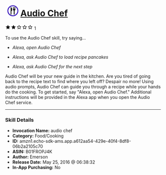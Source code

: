 # &nbsp;<img src="skill_icon" alt="Audio Chef icon" width="36"> [Audio Chef](http://alexa.amazon.com/#skills/amzn1.echo-sdk-ams.app.a612aa54-429e-40f4-8df8-06b2a2105c70)
![2 stars](../../images/ic_star_black_18dp_1x.png)![2 stars](../../images/ic_star_black_18dp_1x.png)![2 stars](../../images/ic_star_border_black_18dp_1x.png)![2 stars](../../images/ic_star_border_black_18dp_1x.png)![2 stars](../../images/ic_star_border_black_18dp_1x.png) 1

To use the Audio Chef skill, try saying...

* *Alexa, open Audio Chef*

* *Alexa, ask Audio Chef to load recipe pancakes*

* *Alexa, ask Audio Chef for the next step*

Audio Chef will be your new guide in the kitchen. Are you tired of going back to the recipe text to find where you left off? Despair no more! Using audio prompts, Audio Chef can guide you through a recipe while your hands do the cooking. To get started, say "Alexa, open Audio Chef." Additional instructions will be provided in the Alexa app when you open the Audio Chef service.

***

### Skill Details

* **Invocation Name:** audio chef
* **Category:** Food/Cooking
* **ID:** amzn1.echo-sdk-ams.app.a612aa54-429e-40f4-8df8-06b2a2105c70
* **ASIN:** B01FROPJ4K
* **Author:** Emerson
* **Release Date:** May 25, 2016 @ 06:38:32
* **In-App Purchasing:** No

